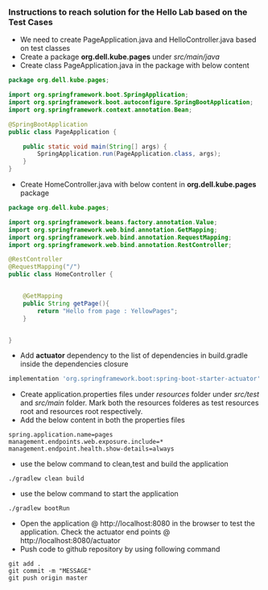 ### Instructions to reach solution for the Hello Lab based on the Test Cases

- We need to create PageApplication.java and HelloController.java based on test classes
- Create a package **org.dell.kube.pages**  under *src/main/java*
- Create class PageApplication.java in the package with below content
```java
package org.dell.kube.pages;

import org.springframework.boot.SpringApplication;
import org.springframework.boot.autoconfigure.SpringBootApplication;
import org.springframework.context.annotation.Bean;

@SpringBootApplication
public class PageApplication {

	public static void main(String[] args) {
		SpringApplication.run(PageApplication.class, args);
	}
}
```
- Create HomeController.java with below content in **org.dell.kube.pages**  package
```java
package org.dell.kube.pages;

import org.springframework.beans.factory.annotation.Value;
import org.springframework.web.bind.annotation.GetMapping;
import org.springframework.web.bind.annotation.RequestMapping;
import org.springframework.web.bind.annotation.RestController;

@RestController
@RequestMapping("/")
public class HomeController {


    @GetMapping
    public String getPage(){
        return "Hello from page : YellowPages";
    }


}
```
- Add **actuator** dependency to the list of dependencies in build.gradle inside the dependencies closure
```groovy
implementation 'org.springframework.boot:spring-boot-starter-actuator'
```
- Create application.properties files under *resources* folder under *src/test* and *src/main* folder. Mark both the resources folderes as test resources root and resources root respectively.
- Add the below content in both the properties files
```properties
spring.application.name=pages
management.endpoints.web.exposure.include=*
management.endpoint.health.show-details=always
```
- use the below command to clean,test and build the application
```shell script
./gradlew clean build
```
- use the below command to start the application
```shell script
./gradlew bootRun
```
- Open the application @ http://localhost:8080 in the browser to test the application. Check the actuator end points @ http://localhost:8080/actuator
- Push code to github repository by using following command
```shell script
git add .
git commit -m "MESSAGE"
git push origin master
```
